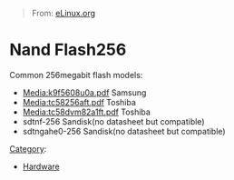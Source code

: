 > From: [eLinux.org](http://eLinux.org/Nand_Flash256 "http://eLinux.org/Nand_Flash256")


# Nand Flash256



Common 256megabit flash models:



-   [Media:k9f5608u0a.pdf](http://eLinux.org/images/a/a3/K9f5608u0a.pdf "K9f5608u0a.pdf")
    Samsung
-   [Media:tc58256aft.pdf](http://eLinux.org/images/3/3d/Tc58256aft.pdf "Tc58256aft.pdf")
    Toshiba
-   [Media:tc58dvm82a1ft.pdf](http://eLinux.org/images/a/ab/Tc58dvm82a1ft.pdf "Tc58dvm82a1ft.pdf")
    Toshiba
-   sdtnf-256 Sandisk(no datasheet but compatible)
-   sdtngahe0-256 Sandisk(no datasheet but compatible)


[Category](http://eLinux.org/Special:Categories "Special:Categories"):

-   [Hardware](http://eLinux.org/Category:Hardware "Category:Hardware")

